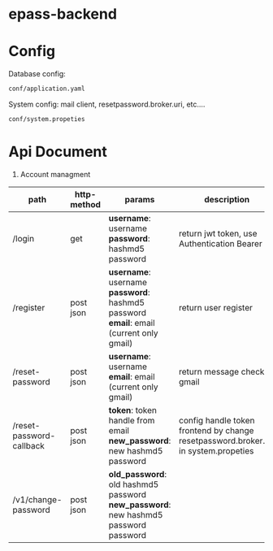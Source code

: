 # epass-backend

# Config
Database config:
```sh
conf/application.yaml
```
System config: mail client, resetpassword.broker.uri, etc....
```sh
conf/system.propeties
```

# Api Document
1. Account managment

| path     | http-method | params |description|
| -------- | -------- | -------- | -------- |
| /login | get     | <b>username</b>: username</br><b>password</b>: hashmd5 password| return jwt token, use Authentication Bearer|
|/register|post json|<b>username</b>: username </br> <b>password</b>: hashmd5 password</br> <b>email</b>: email (current only gmail)|return user register|
|/reset-password|post json|<b>username</b>: username </br> <b>email</b>: email</br>(current only gmail)|return message check gmail|
|/reset-password-callback|post json|<b>token</b>: token handle from email </br> <b>new_password</b>: new hashmd5 password</br>|config handle token frontend by change resetpassword.broker.uri in system.propeties|
|/v1/change-password|post json|<b>old_password</b>: old hashmd5 password </br> <b>new_password</b>: new hashmd5 password password||


